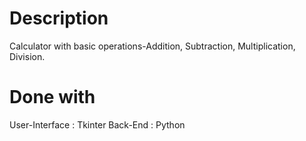 # Description
Calculator with basic operations-Addition, Subtraction, Multiplication, Division.
# Done with
User-Interface : Tkinter
Back-End : Python
